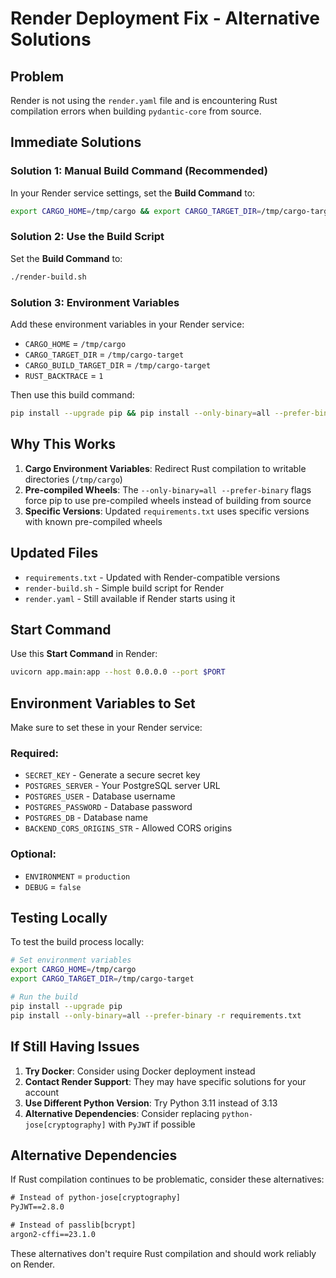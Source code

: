 # Render Deployment Fix - Alternative Solutions

## Problem
Render is not using the `render.yaml` file and is encountering Rust compilation errors when building `pydantic-core` from source.

## Immediate Solutions

### Solution 1: Manual Build Command (Recommended)
In your Render service settings, set the **Build Command** to:

```bash
export CARGO_HOME=/tmp/cargo && export CARGO_TARGET_DIR=/tmp/cargo-target && pip install --upgrade pip && pip install --only-binary=all --prefer-binary -r requirements.txt
```

### Solution 2: Use the Build Script
Set the **Build Command** to:
```bash
./render-build.sh
```

### Solution 3: Environment Variables
Add these environment variables in your Render service:

- `CARGO_HOME` = `/tmp/cargo`
- `CARGO_TARGET_DIR` = `/tmp/cargo-target`
- `CARGO_BUILD_TARGET_DIR` = `/tmp/cargo-target`
- `RUST_BACKTRACE` = `1`

Then use this build command:
```bash
pip install --upgrade pip && pip install --only-binary=all --prefer-binary -r requirements.txt
```

## Why This Works

1. **Cargo Environment Variables**: Redirect Rust compilation to writable directories (`/tmp/cargo`)
2. **Pre-compiled Wheels**: The `--only-binary=all --prefer-binary` flags force pip to use pre-compiled wheels instead of building from source
3. **Specific Versions**: Updated `requirements.txt` uses specific versions with known pre-compiled wheels

## Updated Files

- `requirements.txt` - Updated with Render-compatible versions
- `render-build.sh` - Simple build script for Render
- `render.yaml` - Still available if Render starts using it

## Start Command
Use this **Start Command** in Render:
```bash
uvicorn app.main:app --host 0.0.0.0 --port $PORT
```

## Environment Variables to Set
Make sure to set these in your Render service:

### Required:
- `SECRET_KEY` - Generate a secure secret key
- `POSTGRES_SERVER` - Your PostgreSQL server URL
- `POSTGRES_USER` - Database username  
- `POSTGRES_PASSWORD` - Database password
- `POSTGRES_DB` - Database name
- `BACKEND_CORS_ORIGINS_STR` - Allowed CORS origins

### Optional:
- `ENVIRONMENT` = `production`
- `DEBUG` = `false`

## Testing Locally
To test the build process locally:

```bash
# Set environment variables
export CARGO_HOME=/tmp/cargo
export CARGO_TARGET_DIR=/tmp/cargo-target

# Run the build
pip install --upgrade pip
pip install --only-binary=all --prefer-binary -r requirements.txt
```

## If Still Having Issues

1. **Try Docker**: Consider using Docker deployment instead
2. **Contact Render Support**: They may have specific solutions for your account
3. **Use Different Python Version**: Try Python 3.11 instead of 3.13
4. **Alternative Dependencies**: Consider replacing `python-jose[cryptography]` with `PyJWT` if possible

## Alternative Dependencies
If Rust compilation continues to be problematic, consider these alternatives:

```txt
# Instead of python-jose[cryptography]
PyJWT==2.8.0

# Instead of passlib[bcrypt]  
argon2-cffi==23.1.0
```

These alternatives don't require Rust compilation and should work reliably on Render.
